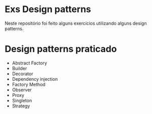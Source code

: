 # Exs Design patterns

Neste repositório foi feito alguns exercícios utilizando alguns design patterns.

# Design patterns praticado
- Abstract Factory
- Builder
- Decorator
- Dependency injection
- Factory Method
- Observer
- Proxy
- Singleton
- Strategy

